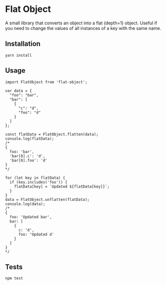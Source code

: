 Flat Object
=========

A small library that converts an object into a flat (depth=1) object. Useful if you need to change the values of all instances of a key with the same name.

## Installation

  `yarn install`

## Usage

```
import FlatObject from 'flat-object';

var data = {
  "foo": "bar",
  "bar": [
    {
      "c": "d",
      "foo": "d"
    }
  ]
};

const flatData = FlatObject.flatten(data);
console.log(flatData);
/*
{ 
  foo: 'bar',
  'bar[0].c': 'd',
  'bar[0].foo': 'd'
}
*/

for (let key in flatData) {
  if (key.includes('foo')) {
    flatData[key] = `Updated ${flatData[key]}`;
  }
}
data = FlatObject.unflatten(flatData);
console.log(data);
/*
{ 
  foo: 'Updated bar',
  bar: [
    {
      c: 'd',
      foo: 'Updated d'
    }
  ]
}
*/

```

## Tests

  `npm test`
